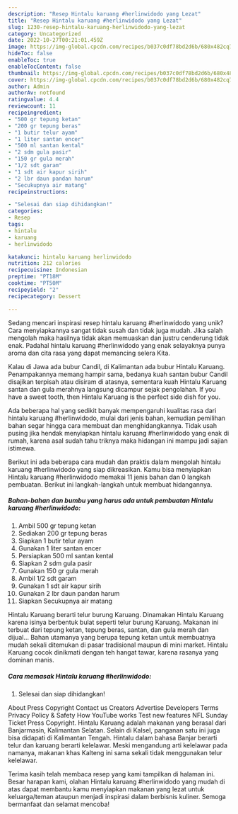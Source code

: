 ```yaml
---
description: "Resep Hintalu karuang #herlinwidodo yang Lezat"
title: "Resep Hintalu karuang #herlinwidodo yang Lezat"
slug: 1230-resep-hintalu-karuang-herlinwidodo-yang-lezat
category: Uncategorized
date: 2022-10-27T00:21:01.459Z
image: https://img-global.cpcdn.com/recipes/b037c0df78bd2d6b/680x482cq70/hintalu-karuang-herlinwidodo-foto-resep-utama.jpg
hideToc: false
enableToc: true
enableTocContent: false
thumbnail: https://img-global.cpcdn.com/recipes/b037c0df78bd2d6b/680x482cq70/hintalu-karuang-herlinwidodo-foto-resep-utama.jpg
cover: https://img-global.cpcdn.com/recipes/b037c0df78bd2d6b/680x482cq70/hintalu-karuang-herlinwidodo-foto-resep-utama.jpg
author: Admin
authorAv: notfound
ratingvalue: 4.4
reviewcount: 11
recipeingredient:
- "500 gr tepung ketan"
- "200 gr tepung beras"
- "1 butir telur ayam"
- "1 liter santan encer"
- "500 ml santan kental"
- "2 sdm gula pasir"
- "150 gr gula merah"
- "1/2 sdt garam"
- "1 sdt air kapur sirih"
- "2 lbr daun pandan harum"
- "Secukupnya air matang"
recipeinstructions:

- "Selesai dan siap dihidangkan!"
categories:
- Resep
tags:
- hintalu
- karuang
- herlinwidodo

katakunci: hintalu karuang herlinwidodo 
nutrition: 212 calories
recipecuisine: Indonesian
preptime: "PT18M"
cooktime: "PT50M"
recipeyield: "2"
recipecategory: Dessert

---
```





Sedang mencari inspirasi resep hintalu karuang #herlinwidodo yang unik? Cara menyiapkannya sangat tidak susah dan tidak juga mudah. Jika salah mengolah maka hasilnya tidak akan memuaskan dan justru cenderung tidak enak. Padahal hintalu karuang #herlinwidodo yang enak selayaknya punya aroma dan cita rasa yang dapat memancing selera Kita.





Kalau di Jawa ada bubur Candil, di Kalimantan ada bubur Hintalu Karuang. Penampakannya memang hampir sama, bedanya kuah santan bubur Candil disajikan terpisah atau disiram di atasnya, sementara kuah Hintalu Karuang santan dan gula merahnya langsung dicampur sejak pengolahan. If you have a sweet tooth, then Hintalu Karuang is the perfect side dish for you.

Ada beberapa hal yang sedikit banyak mempengaruhi kualitas rasa dari hintalu karuang #herlinwidodo, mulai dari jenis bahan, kemudian pemilihan bahan segar hingga cara membuat dan menghidangkannya. Tidak usah pusing jika hendak menyiapkan hintalu karuang #herlinwidodo yang enak di rumah, karena asal sudah tahu triknya maka hidangan ini mampu jadi sajian istimewa.






Berikut ini ada beberapa cara mudah dan praktis dalam mengolah hintalu karuang #herlinwidodo yang siap dikreasikan. Kamu bisa menyiapkan Hintalu karuang #herlinwidodo memakai 11 jenis bahan dan 0 langkah pembuatan. Berikut ini langkah-langkah untuk membuat hidangannya.

<!--inarticleads1-->

##### Bahan-bahan dan bumbu yang harus ada untuk pembuatan Hintalu karuang #herlinwidodo:

1. Ambil 500 gr tepung ketan
1. Sediakan 200 gr tepung beras
1. Siapkan 1 butir telur ayam
1. Gunakan 1 liter santan encer
1. Persiapkan 500 ml santan kental
1. Siapkan 2 sdm gula pasir
1. Gunakan 150 gr gula merah
1. Ambil 1/2 sdt garam
1. Gunakan 1 sdt air kapur sirih
1. Gunakan 2 lbr daun pandan harum
1. Siapkan Secukupnya air matang


Hintalu Karuang berarti telur burung Karuang. Dinamakan Hintalu Karuang karena isinya berbentuk bulat seperti telur burung Karuang. Makanan ini terbuat dari tepung ketan, tepung beras, santan, dan gula merah dan dijual… Bahan utamanya yang berupa tepung ketan untuk membuatnya mudah sekali ditemukan di pasar tradisional maupun di mini market. Hintalu Karuang cocok dinikmati dengan teh hangat tawar, karena rasanya yang dominan manis. 

<!--inarticleads2-->

##### Cara memasak Hintalu karuang #herlinwidodo:


1. Selesai dan siap dihidangkan!

About Press Copyright Contact us Creators Advertise Developers Terms Privacy Policy &amp; Safety How YouTube works Test new features NFL Sunday Ticket Press Copyright. Hintalu Karuang adalah makanan yang berasal dari Banjarmasin, Kalimantan Selatan. Selain di Kalsel, panganan satu ini juga bisa didapati di Kalimantan Tengah. Hintalu dalam bahasa Banjar berarti telur dan karuang berarti kelelawar. Meski mengandung arti kelelawar pada namanya, makanan khas Kalteng ini sama sekali tidak menggunakan telur kelelawar. 

Terima kasih telah membaca resep yang kami tampilkan di halaman ini. Besar harapan kami, olahan Hintalu karuang #herlinwidodo yang mudah di atas dapat membantu kamu menyiapkan makanan yang lezat untuk keluarga/teman ataupun menjadi inspirasi dalam berbisnis kuliner. Semoga bermanfaat dan selamat mencoba!
